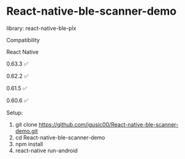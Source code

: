 # React-native-ble-scanner-demo

library: react-native-ble-plx

Compatibility

React Native

  0.63.3	                ✅

  0.62.2	                ✅

  0.61.5	                ✅

  0.60.6	                ✅

Setup:

1. git clone https://github.com/igusic00/React-native-ble-scanner-demo.git
2. cd React-native-ble-scanner-demo
3. npm install
4. react-native run-android


